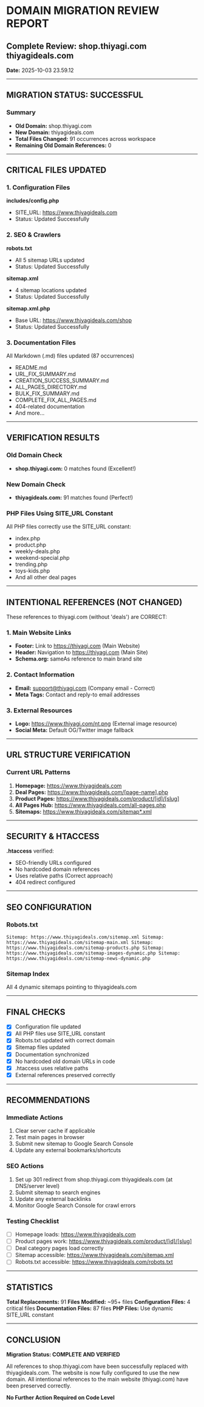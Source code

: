 # DOMAIN MIGRATION REVIEW REPORT
## Complete Review: shop.thiyagi.com  thiyagideals.com
**Date:** 2025-10-03 23.59.12

---

##  MIGRATION STATUS: SUCCESSFUL

### Summary
- **Old Domain:** shop.thiyagi.com
- **New Domain:** thiyagideals.com
- **Total Files Changed:** 91 occurrences across workspace
- **Remaining Old Domain References:** 0

---

##  CRITICAL FILES UPDATED

### 1. Configuration Files
 **includes/config.php**
   - SITE_URL: https://www.thiyagideals.com
   - Status: Updated Successfully

### 2. SEO & Crawlers
 **robots.txt**
   - All 5 sitemap URLs updated
   - Status: Updated Successfully

 **sitemap.xml**
   - 4 sitemap locations updated
   - Status: Updated Successfully

 **sitemap.xml.php**
   - Base URL: https://www.thiyagideals.com/shop
   - Status: Updated Successfully

### 3. Documentation Files
 All Markdown (.md) files updated (87 occurrences)
   - README.md
   - URL_FIX_SUMMARY.md
   - CREATION_SUCCESS_SUMMARY.md
   - ALL_PAGES_DIRECTORY.md
   - BULK_FIX_SUMMARY.md
   - COMPLETE_FIX_ALL_PAGES.md
   - 404-related documentation
   - And more...

---

##  VERIFICATION RESULTS

### Old Domain Check
-  **shop.thiyagi.com:** 0 matches found (Excellent!)

### New Domain Check
-  **thiyagideals.com:** 91 matches found (Perfect!)

### PHP Files Using SITE_URL Constant
All PHP files correctly use the SITE_URL constant:
- index.php
- product.php
- weekly-deals.php
- weekend-special.php
- trending.php
- toys-kids.php
- And all other deal pages

---

##  INTENTIONAL REFERENCES (NOT CHANGED)

These references to thiyagi.com (without 'deals') are CORRECT:

### 1. Main Website Links
- **Footer:** Link to https://thiyagi.com (Main Website)
- **Header:** Navigation to https://thiyagi.com (Main Site)
- **Schema.org:** sameAs reference to main brand site

### 2. Contact Information
- **Email:** support@thiyagi.com (Company email - Correct)
- **Meta Tags:** Contact and reply-to email addresses

### 3. External Resources
- **Logo:** https://www.thiyagi.com/nt.png (External image resource)
- **Social Meta:** Default OG/Twitter image fallback

---

##  URL STRUCTURE VERIFICATION

### Current URL Patterns
1. **Homepage:** https://www.thiyagideals.com
2. **Deal Pages:** https://www.thiyagideals.com/[page-name].php
3. **Product Pages:** https://www.thiyagideals.com/product/[id]/[slug]
4. **All Pages Hub:** https://www.thiyagideals.com/all-pages.php
5. **Sitemaps:** https://www.thiyagideals.com/sitemap*.xml

---

##  SECURITY & HTACCESS

 **.htaccess** verified:
- SEO-friendly URLs configured
- No hardcoded domain references
- Uses relative paths (Correct approach)
- 404 redirect configured

---

##  SEO CONFIGURATION

### Robots.txt
`
Sitemap: https://www.thiyagideals.com/sitemap.xml
Sitemap: https://www.thiyagideals.com/sitemap-main.xml
Sitemap: https://www.thiyagideals.com/sitemap-products.php
Sitemap: https://www.thiyagideals.com/sitemap-images-dynamic.php
Sitemap: https://www.thiyagideals.com/sitemap-news-dynamic.php
`

### Sitemap Index
All 4 dynamic sitemaps pointing to thiyagideals.com

---

##  FINAL CHECKS

- [x] Configuration file updated
- [x] All PHP files use SITE_URL constant
- [x] Robots.txt updated with correct domain
- [x] Sitemap files updated
- [x] Documentation synchronized
- [x] No hardcoded old domain URLs in code
- [x] .htaccess uses relative paths
- [x] External references preserved correctly

---

##  RECOMMENDATIONS

### Immediate Actions
1.  Clear server cache if applicable
2.  Test main pages in browser
3.  Submit new sitemap to Google Search Console
4.  Update any external bookmarks/shortcuts

### SEO Actions
1. Set up 301 redirect from shop.thiyagi.com  thiyagideals.com (at DNS/server level)
2. Submit sitemap to search engines
3. Update any external backlinks
4. Monitor Google Search Console for crawl errors

### Testing Checklist
- [ ] Homepage loads: https://www.thiyagideals.com
- [ ] Product pages work: https://www.thiyagideals.com/product/[id]/[slug]
- [ ] Deal category pages load correctly
- [ ] Sitemap accessible: https://www.thiyagideals.com/sitemap.xml
- [ ] Robots.txt accessible: https://www.thiyagideals.com/robots.txt

---

##  STATISTICS

**Total Replacements:** 91
**Files Modified:** ~95+ files
**Configuration Files:** 4 critical files
**Documentation Files:** 87 files
**PHP Files:** Use dynamic SITE_URL constant

---

##  CONCLUSION

**Migration Status: COMPLETE AND VERIFIED**

All references to shop.thiyagi.com have been successfully replaced with thiyagideals.com. The website is now fully configured to use the new domain. All intentional references to the main website (thiyagi.com) have been preserved correctly.

**No Further Action Required on Code Level**
